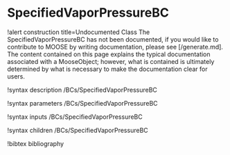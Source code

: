 <!-- MOOSE Documentation Stub: Remove this when content is added. -->

# SpecifiedVaporPressureBC

!alert construction title=Undocumented Class
The SpecifiedVaporPressureBC has not been documented, if you would like to contribute to MOOSE by
writing documentation, please see [/generate.md]. The content contained on this page explains
the typical documentation associated with a MooseObject; however, what is contained is ultimately
determined by what is necessary to make the documentation clear for users.

!syntax description /BCs/SpecifiedVaporPressureBC

!syntax parameters /BCs/SpecifiedVaporPressureBC

!syntax inputs /BCs/SpecifiedVaporPressureBC

!syntax children /BCs/SpecifiedVaporPressureBC

!bibtex bibliography
